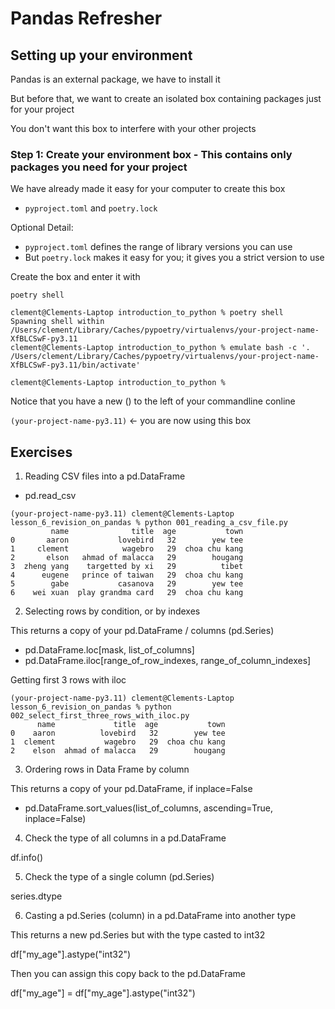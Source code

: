 # Pandas Refresher

## Setting up your environment

Pandas is an external package, we have to install it

But before that, we want to create an isolated box containing packages just for your project

You don't want this box to interfere with your other projects

### Step 1: Create your environment box - This contains only packages you need for your project

We have already made it easy for your computer to create this box
- `pyproject.toml` and `poetry.lock`

Optional Detail:
- `pyproject.toml` defines the range of library versions you can use
- But `poetry.lock` makes it easy for you; it gives you a strict version to use

Create the box and enter it with

```commandline
poetry shell

clement@Clements-Laptop introduction_to_python % poetry shell
Spawning shell within /Users/clement/Library/Caches/pypoetry/virtualenvs/your-project-name-XfBLCSwF-py3.11
clement@Clements-Laptop introduction_to_python % emulate bash -c '. /Users/clement/Library/Caches/pypoetry/virtualenvs/your-project-name-XfBLCSwF-py3.11/bin/activate'

clement@Clements-Laptop introduction_to_python % 
```

Notice that you have a new () to the left of your commandline conline

`(your-project-name-py3.11)` <- you are now using this box

## Exercises

1. Reading CSV files into a pd.DataFrame
- pd.read_csv

```commandline
(your-project-name-py3.11) clement@Clements-Laptop lesson_6_revision_on_pandas % python 001_reading_a_csv_file.py 
         name              title  age           town
0       aaron           lovebird   32        yew tee
1     clement            wagebro   29  choa chu kang
2       elson   ahmad of malacca   29        hougang
3  zheng yang    targetted by xi   29          tibet
4      eugene   prince of taiwan   29  choa chu kang
5        gabe           casanova   29        yew tee
6    wei xuan  play grandma card   29  choa chu kang
```

2. Selecting rows by condition, or by indexes

This returns a copy of your pd.DataFrame / columns (pd.Series)

- pd.DataFrame.loc[mask, list_of_columns]
- pd.DataFrame.iloc[range_of_row_indexes, range_of_column_indexes]

Getting first 3 rows with iloc

```commandline
(your-project-name-py3.11) clement@Clements-Laptop lesson_6_revision_on_pandas % python 002_select_first_three_rows_with_iloc.py 
      name             title  age           town
0    aaron          lovebird   32        yew tee
1  clement           wagebro   29  choa chu kang
2    elson  ahmad of malacca   29        hougang
```

3. Ordering rows in Data Frame by column

This returns a copy of your pd.DataFrame, if inplace=False

- pd.DataFrame.sort_values(list_of_columns, ascending=True, inplace=False)

4. Check the type of all columns in a pd.DataFrame

df.info()

5. Check the type of a single column (pd.Series)

series.dtype

6. Casting a pd.Series (column) in a pd.DataFrame into another type

This returns a new pd.Series but with the type casted to int32

df["my_age"].astype("int32")

Then you can assign this copy back to the pd.DataFrame

df["my_age"] = df["my_age"].astype("int32")